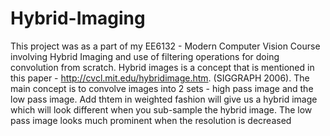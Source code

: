 # Hybrid-Imaging

This project was as a part of my EE6132 - Modern Computer Vision Course involving Hybrid Imaging and use of filtering operations for doing convolution from scratch.  Hybrid images is a concept that is mentioned in this paper - http://cvcl.mit.edu/hybridimage.htm. (SIGGRAPH 2006). The main concept is to convolve images into 2 sets - high pass image and the low pass image. Add thtem in weighted fashion will give us a hybrid image which will look different when you sub-sample the hybrid image. The low pass image looks much prominent when the resolution is decreased
